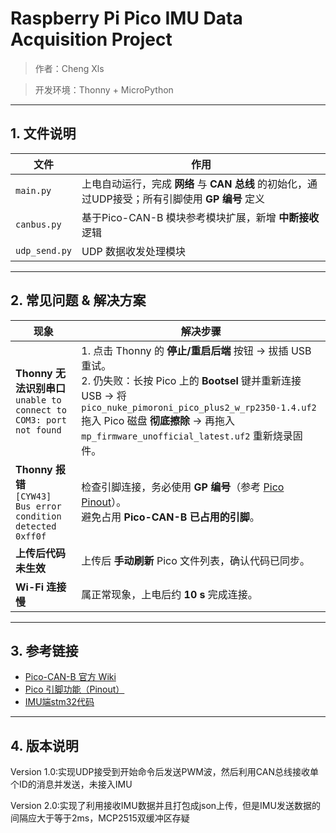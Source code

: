 # Raspberry Pi Pico IMU Data Acquisition Project  
> 作者：Cheng  Xls

> 开发环境：Thonny + MicroPython  

---------------------------------------------------------------------------------

## 1. 文件说明
| 文件 | 作用 |
|---|---|
| `main.py` | 上电自动运行，完成 **网络** 与 **CAN 总线** 的初始化，通过UDP接受；所有引脚使用 **GP 编号** 定义 |
| `canbus.py` | 基于Pico-CAN-B 模块参考模块扩展，新增 **中断接收** 逻辑  |
| `udp_send.py` | UDP 数据收发处理模块 |

---------------------------------------------------------------------------------

## 2. 常见问题 & 解决方案

| 现象 | 解决步骤 |
|---|---|
| **Thonny 无法识别串口**<br>`unable to connect to COM3: port not found` | 1. 点击 Thonny 的 **停止/重启后端** 按钮 → 拔插 USB 重试。<br>2. 仍失败：长按 Pico 上的 **Bootsel** 键并重新连接 USB → 将 `pico_nuke_pimoroni_pico_plus2_w_rp2350-1.4.uf2` 拖入 Pico 磁盘 **彻底擦除** → 再拖入 `mp_firmware_unofficial_latest.uf2` 重新烧录固件。 |
|**Thonny 报错**<br>`[CYW43] Bus error condition detected 0xff0f` | 检查引脚连接，务必使用 **GP 编号**（参考 [Pico Pinout](https://pico.nxez.com/pinout/pico/)）。<br>避免占用 **Pico-CAN-B 已占用的引脚**。 |
| **上传后代码未生效** | 上传后 **手动刷新** Pico 文件列表，确认代码已同步。 |
| **Wi-Fi 连接慢** | 属正常现象，上电后约 **10 s** 完成连接。 |

---------------------------------------------------------------------------------

## 3. 参考链接
- [Pico-CAN-B 官方 Wiki](https://www.waveshare.net/wiki/Pico-CAN-B)  
- [Pico 引脚功能（Pinout）](https://pico.nxez.com/pinout/pico/)
- [IMU端stm32代码](https://xlsnas.myds.me:3001/WangYiMeng/wym_imu)

---------------------------------------------------------------------------------

## 4. 版本说明
Version 1.0:实现UDP接受到开始命令后发送PWM波，然后利用CAN总线接收单个ID的消息并发送，未接入IMU

Version 2.0:实现了利用接收IMU数据并且打包成json上传，但是IMU发送数据的间隔应大于等于2ms，MCP2515双缓冲区存疑
